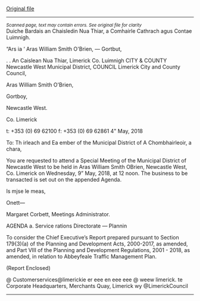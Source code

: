 [Original file](https://www.limerick.ie/sites/default/files/media/documents/2018-05/00%202018-05-09%20Agenda.pdf)

---
*<small>Scanned page, text may contain errors. See original file for clarity</small>*  
Duiche Bardais an Chaisledin Nua Thiar,
a Comhairle Cathrach agus Contae Luimnigh.

“Ars ia ‘ Aras William Smith O'Brien,
— Gortbut,

. . An Caislean Nua Thiar,
Limerick Co. Luimnigh
CITY & COUNTY Newcastle West Municipal District,
COUNCIL Limerick City and County Council,

Aras William Smith O'Brien,

Gortboy,

Newcastle West.

Co. Limerick

t: +353 (0) 69 62100
f: +353 (0) 69 62861
4" May, 2018

To: Th irleach and Ea ember of the Municipal District of
A Chombhairleoir, a chara,

You are requested to attend a Special Meeting of the Municipal District of Newcastle West to
be held in Aras William Smith OBrien, Newcastle West, Co. Limerick on Wednesday, 9” May,
2018, at 12 noon. The business to be transacted is set out on the appended Agenda.

Is mjse le meas,

Onett—

Margaret Corbett,
Meetings Administrator.

AGENDA
a. Service rations Directorate — Plannin

To consider the Chief Executive’s Report prepared pursuant to Section 179{3)(a) of the
Planning and Development Acts, 2000-2017, as amended, and Part VIII of the Planning
and Development Regulations, 2001 - 2018, as amended, in relation to Abbeyfeale
Traffic Management Plan.

(Report Enclosed)

@ Customerservices@limerickie
er eee en eee eee @ weew limerick. te
Corporate Headquarters, Merchants Quay, Limerick wy @LimerickCouncil


---
